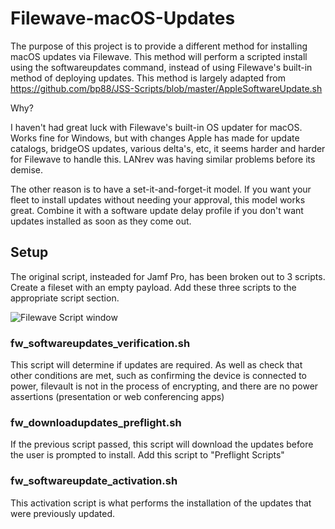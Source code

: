 # Filewave-macOS-Updates

The purpose of this project is to provide a different method for installing macOS
updates via Filewave. This method will perform a scripted install using the softwareupdates
command, instead of using Filewave's built-in method of deploying updates. This
method is largely adapted from https://github.com/bp88/JSS-Scripts/blob/master/AppleSoftwareUpdate.sh

Why?

I haven't had great luck with Filewave's built-in OS updater for macOS.
Works fine for Windows, but with changes Apple has made for update catalogs, bridgeOS
updates, various delta's, etc, it seems harder and harder for Filewave to handle this.
LANrev was having similar problems before its demise.

The other reason is to have a set-it-and-forget-it model. If you want your fleet
to install updates without needing your approval, this model works great. Combine
it with a software update delay profile if you don't want updates installed as soon
as they come out.

## Setup

The original script, insteaded for Jamf Pro, has been broken out to 3 scripts. Create a fileset with an empty payload. Add these three scripts to the appropriate script section.

![Filewave Script window](http://github.com/patgmac/Filewave-macOS-Updates/images/scripts_window.png)

### fw_softwareupdates_verification.sh

This script will determine if updates are required. As well as check that other conditions
are met, such as confirming the device is connected to power, filevault is not in
the process of encrypting, and there are no power assertions (presentation or web conferencing apps)

### fw_downloadupdates_preflight.sh

If the previous script passed, this script will download the updates before the user
is prompted to install. Add this script to "Preflight Scripts"

### fw_softwareupdate_activation.sh

This activation script is what performs the installation of the updates that were previously updated.
